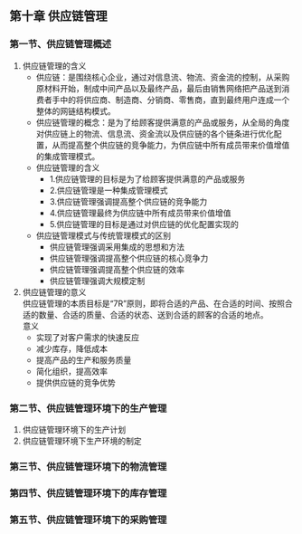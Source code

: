 ## 第十章 供应链管理
### 第一节、供应链管理概述
1. 供应链管理的含义
    - 供应链：是围绕核心企业，通过对信息流、物流、资金流的控制，从采购原材料开始，制成中间产品以及最终产品，最后由销售网络把产品送到消费者手中的将供应商、制造商、分销商、零售商，直到最终用户连成一个整体的网链结构模式。
    - 供应链管理的概念：是为了给顾客提供满意的产品或服务，从全局的角度对供应链上的物流、信息流、资金流以及供应链的各个链条进行优化配置，从而提高整个供应链的竞争能力，为供应链中所有成员带来价值增值的集成管理模式。
    - 供应链管理的含义
        - 1.供应链管理的目标是为了给顾客提供满意的产品或服务
        - 2.供应链管理是一种集成管理模式
        - 3.供应链管理强调提高整个供应链的竞争能力
        - 4.供应链管理最终为供应链中所有成员带来价值增值
        - 5.供应链管理的目标是通过对供应链的优化配置实现的
    - 供应链管理模式与传统管理模式的区别
        - 供应链管理强调采用集成的思想和方法
        - 供应链管理强调提高整个供应链的核心竞争力
        - 供应链管理强调提高整个供应链的效率
        - 供应链管理强调大规模定制
2. 供应链管理的意义  
    供应链管理的本质目标是“7R”原则，即将合适的产品、在合适的时间、按照合适的数量、合适的质量、合适的状态、送到合适的顾客的合适的地点。  
    意义
    - 实现了对客户需求的快速反应
    - 减少库存，降低成本
    - 提高产品的生产和服务质量
    - 简化组织，提高效率
    - 提供供应链的竞争优势
### 第二节、供应链管理环境下的生产管理
1. 供应链管理环境下的生产计划
2. 供应链管理环境下生产环境的制定
### 第三节、供应链管理环境下的物流管理
### 第四节、供应链管理环境下的库存管理
### 第五节、供应链管理环境下的采购管理